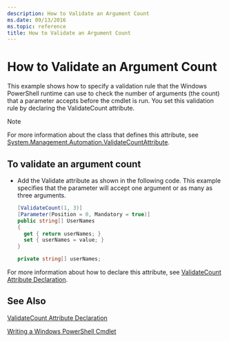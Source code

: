 ```yaml
---
description: How to Validate an Argument Count
ms.date: 09/13/2016
ms.topic: reference
title: How to Validate an Argument Count
---
```

# How to Validate an Argument Count

This example shows how to specify a validation rule that the Windows PowerShell runtime can use to check the number of arguments (the count) that a parameter accepts before the cmdlet is run. You set this validation rule by declaring the ValidateCount attribute.

> [!NOTE]
> For more information about the class that defines this attribute, see [System.Management.Automation.ValidateCountAttribute](/dotnet/api/System.Management.Automation.ValidateCountAttribute).

## To validate an argument count

- Add the Validate attribute as shown in the following code. This example specifies that the parameter will accept one argument or as many as three arguments.

    ```csharp
    [ValidateCount(1, 3)]
    [Parameter(Position = 0, Mandatory = true)]
    public string[] UserNames
    {
      get { return userNames; }
      set { userNames = value; }
    }

    private string[] userNames;
    ```

For more information about how to declare this attribute, see [ValidateCount Attribute Declaration](./validatecount-attribute-declaration.md).

## See Also

[ValidateCount Attribute Declaration](./validatecount-attribute-declaration.md)

[Writing a Windows PowerShell Cmdlet](./writing-a-windows-powershell-cmdlet.md)
